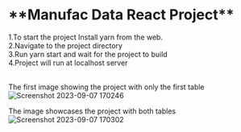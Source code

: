<h1>**Manufac Data React Project**</h1>
1.To start the project Install yarn from the web.<br>
2.Navigate to the project directory<br>
3.Run yarn start and wait for the project to build<br>
4.Project will run at localhost server<br>

<br>The first image showing the project with only the first table<br>
![Screenshot 2023-09-07 170246](https://github.com/gourman9900/Manufac-Data-React/assets/51453298/27cbb323-de2d-4295-ba33-a879d503534e)

The image showcases the project with both tables<br>
![Screenshot 2023-09-07 170302](https://github.com/gourman9900/Manufac-Data-React/assets/51453298/a5784df9-9246-4b54-a47c-079265fda5f9)
